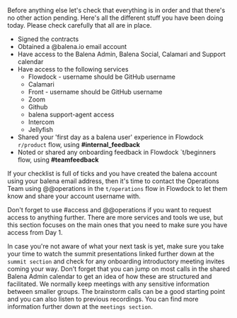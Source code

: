 Before anything else let's check that everything is in order and that there's no other action pending. Here's all the different stuff you have been doing today. Please check carefully that all are in place.

* Signed the contracts
* Obtained a @balena.io email account
* Have access to the Balena Admin, Balena Social, Calamari and Support calendar
* Have access to the following services
   * Flowdock - username should be GitHub username
   * Calamari
   * Front - username should be GitHub username
   * Zoom
   * Github
   * balena support-agent access
   * Intercom
   * Jellyfish
* Shared your 'first day as a balena user' experience in Flowdock `r/product` flow, using **#internal_feedback**
* Noted or shared any onboarding feedback in Flowdock `t/beginners flow, using **#teamfeedback**

If your checklist is full of ticks and you have created the balena account using your balena email address, then it's time to contact the Operations Team using @@operations in the `t/operations` flow in Flowdock to let them know and share your account username with. 

Don't forget to use #access and @@operations if you want to request access to anything further. There are more services and tools we use, but this section focuses on the main ones that you need to make sure you have access from Day 1. 

In case you're not aware of what your next task is yet, make sure you take your time to watch the summit presentations linked further down at the `summit section` and check for any onboarding introductory meeting invites coming your way. Don't forget that you can jump on most calls in the shared Balena Admin calendar to get an idea of how these are structured and facilitated. We normally keep meetings with any sensitive information between smaller groups. The brainstorm calls can be a good starting point and you can also listen to previous recordings. You can find more information further down at the `meetings section`.  
